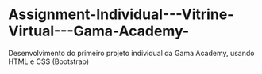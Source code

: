 # Assignment-Individual---Vitrine-Virtual---Gama-Academy-
Desenvolvimento do primeiro projeto individual da Gama Academy, usando HTML e CSS (Bootstrap)
